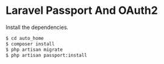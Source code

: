 # Laravel Passport And OAuth2
Install the dependencies.

```sh
$ cd auto_home
$ composer install
$ php artisan migrate
$ php artisan passport:install
```